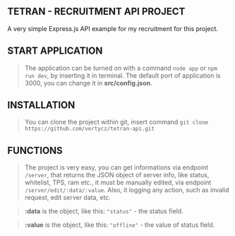 ## TETRAN - RECRUITMENT API PROJECT
A very simple Express.js API example for my recruitment for this project.

## START APPLICATION
> The application can be turned on with a command `node app` or `npm run dev`, by inserting it in terminal.
> The default port of application is 3000, you can change it in **src/config.json**.

## INSTALLATION
> You can clone the project within git, insert command `git clone https://github.com/vertycz/tetran-api.git`

## FUNCTIONS
> The project is very easy, you can get informations via endpoint `/server`, that returns the JSON object of server info, like status, whitelist, TPS, ram etc., it must be manually edited, via endpoint `/server/edit/:data/:value`.
> Also, it logging any action, such as invalid request, edit server data, etc.

> **:data** is the object, like this: `"status"` - the status field.

> **:value** is the object, like this: `"offline"` - the value of status field.